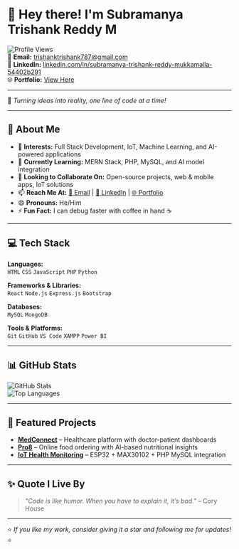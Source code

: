 # 👋 Hey there! I'm Subramanya Trishank Reddy M  
![Profile Views](https://komarev.com/ghpvc/?username=trishank18&label=Profile%20Views&color=0e75b6&style=flat)  
📧 **Email:** [trishanktrishank787@gmail.com](mailto:trishanktrishank787@gmail.com)  
💼 **LinkedIn:** [linkedin.com/in/subramanya-trishank-reddy-mukkamalla-54402b291](https://www.linkedin.com/in/subramanya-trishank-reddy-mukkamalla-54402b291/)  
🌐 **Portfolio:** [View Here](https://drive.google.com/file/d/1BaEjcalPUvjy8BijBmycAoiZ1UEXr4TK/view)  

---

🌟 *Turning ideas into reality, one line of code at a time!*  

---

## 🚀 About Me  
- 👀 **Interests:** Full Stack Development, IoT, Machine Learning, and AI-powered applications  
- 🌱 **Currently Learning:** MERN Stack, PHP, MySQL, and AI model integration  
- 💞️ **Looking to Collaborate On:** Open-source projects, web & mobile apps, IoT solutions  
- 📫 **Reach Me At:** [📧 Email](trishanktrishank787@gmail.com) | [💼 LinkedIn](https://www.linkedin.com/in/subramanya-trishank-reddy-mukkamalla-54402b291/) | [🌐 Portfolio](https://drive.google.com/file/d/1BaEjcalPUvjy8BijBmycAoiZ1UEXr4TK/view)  
- 😄 **Pronouns:** He/Him  
- ⚡ **Fun Fact:** I can debug faster with coffee in hand ☕  

---

## 💻 Tech Stack  

**Languages:**  
`HTML` `CSS` `JavaScript` `PHP` `Python`  

**Frameworks & Libraries:**  
`React` `Node.js` `Express.js` `Bootstrap`  

**Databases:**  
`MySQL` `MongoDB`  

**Tools & Platforms:**  
`Git` `GitHub` `VS Code` `XAMPP` `Power BI`  

---

## 📊 GitHub Stats  
![GitHub Stats](https://github-readme-stats.vercel.app/api?username=trishank18&show_icons=true&theme=tokyonight)  
![Top Languages](https://github-readme-stats.vercel.app/api/top-langs/?username=trishank18&layout=compact&theme=tokyonight)  

---

## 📂 Featured Projects  
- [**MedConnect**](https://github.com/trishank18/medconnect) – Healthcare platform with doctor-patient dashboards  
- [**Pro8**](https://github.com/trishank18/pro8) – Online food ordering with AI-based nutritional insights  
- [**IoT Health Monitoring**](https://github.com/trishank18/iot-health-monitoring) – ESP32 + MAX30102 + PHP MySQL integration  

---

## ✨ Quote I Live By  
> *"Code is like humor. When you have to explain it, it’s bad."* – Cory House  

---

⭐ *If you like my work, consider giving it a star and following me for updates!* ⭐
